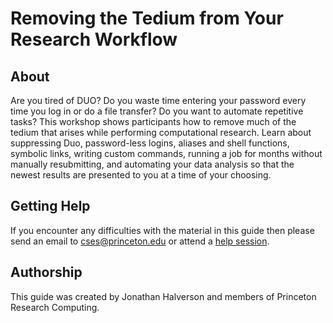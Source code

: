 # Removing the Tedium from Your Research Workflow

## About

Are you tired of DUO? Do you waste time entering your password every time you log in or do a file transfer? Do you want to automate repetitive tasks? This workshop shows participants how to remove much of the tedium that arises while performing computational research. Learn about suppressing Duo, password-less logins, aliases and shell functions, symbolic links, writing custom commands, running a job for months without manually resubmitting, and automating your data analysis so that the newest results are presented to you at a time of your choosing.

<!--## Workshop Survey

Toward the end of the workshop please complete [this survey](http://bit.ly/picscie_wkshp_survey_spring2021).-->

## Getting Help

If you encounter any difficulties with the material in this guide then please send an email to <a href="mailto:cses@princeton.edu">cses@princeton.edu</a> or attend a <a href="https://researchcomputing.princeton.edu/education/help-sessions">help session</a>.

## Authorship

This guide was created by Jonathan Halverson and members of Princeton Research Computing.
